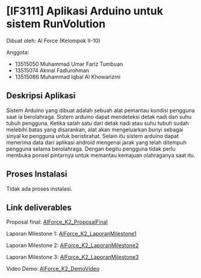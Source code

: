 # [IF3111] Aplikasi Arduino untuk sistem RunVolution

Dibuat oleh: Al Force (Kelompok II-10)

Anggota:
- 13515050 Muhammad Umar Fariz Tumbuan
- 13515074 Akmal Fadlurohman
- 13515086 Muhammad Iqbal Al Khowarizmi

## Deskripsi Aplikasi
Sistem Arduino yang dibuat adalah sebuah alat pemantau kondisi pengguna saat ia berolahraga. Sistem arduino dapat mendeteksi detak nadi dan suhu tubuh pengguna. Ketika salah satu dari detak nadi atau suhu tubuh sudah melebihi batas yang disarankan, alat akan mengeluarkan bunyi sebagai sinyal ke pengguna untuk beristirahat. Selain itu sistem arduino dapat menerima data dari aplikasi android mengenai jarak yang telah ditempuh pengguna selama berolahraga. Dengan begitu pengguna tidak perlu membuka ponsel pintarnya untuk memantau kemajuan olahraganya saat itu.

## Proses Instalasi
Tidak ada proses instalasi.

## Link deliverables

Proposal final: [AlForce_K2_ProposalFinal](https://docs.google.com/document/d/1V7v1A0Yv3wBObHkuB4uoxe1fvuwqrJodEdQg2imfISI/edit)

Laporan Milestone 1: [AlForce_K2_LaporanMilestone1](https://docs.google.com/document/d/1ztAnHrpOsDVIttDFxOLZ1mHYQTqGlcVDkOUHYdpu-7A/edit)

Laporan Milestone 2: [AlForce_K2_LaporanMilestone2](https://docs.google.com/document/d/1rOb_GKqAGTc0HxeP6_VpjdWk6TjbFsjuWpiHXfhpt84/edit)

Laporan Milestone 3: [AlForce_K2_LaporanMilestone3](https://docs.google.com/document/d/1oqIZk0zwlun7qme37m05yJCfSNqpbo5fGeo0A4BAHoA/edit#)

Video Demo: [AlForce_K2_DemoVideo](https://youtu.be/5c0sSfmuouA)

